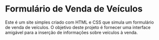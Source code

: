 # Formulário de Venda de Veículos

Este é um site simples criado com HTML e CSS que simula um formulário de venda de veículos. O objetivo deste projeto é fornecer uma interface amigável para a inserção de informações sobre veículos à venda.
